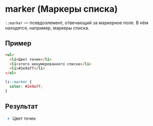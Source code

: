 # marker (Маркеры списка)

`::marker` — псевдоэлемент, отвечающий за маркерное поле. В нём находятся, например, маркеры списка.

## Пример

```html
<ul>
  <li>Цвет точек</li>
  <li>этого ненумерованного списка</li>
  <li>#2e9aff</li>
</ul>
```

```css
li::marker {
  color: #2e9aff;
}
```

## Результат

<style>
  li::marker {
    color: #2e9aff;
  }
</style>

<ul>
  <li>Цвет точек</li>
</ul>
